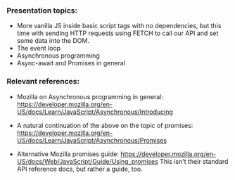 ### Presentation topics:
- More vanilla JS inside basic script tags with no dependencies, but this time with sending HTTP requests using FETCH to call our API and set some data into the DOM.
- The event loop
- Asynchronous programming
- Async-await and Promises in general

### Relevant references:
- Mozilla on Asynchronous programming in general: https://developer.mozilla.org/en-US/docs/Learn/JavaScript/Asynchronous/Introducing
- A natural continuation of the above on the topic of promises: https://developer.mozilla.org/en-US/docs/Learn/JavaScript/Asynchronous/Promises

- Alternative Mozilla promises guide: https://developer.mozilla.org/en-US/docs/Web/JavaScript/Guide/Using_promises This isn't their standard API reference docs, but rather a guide, too.